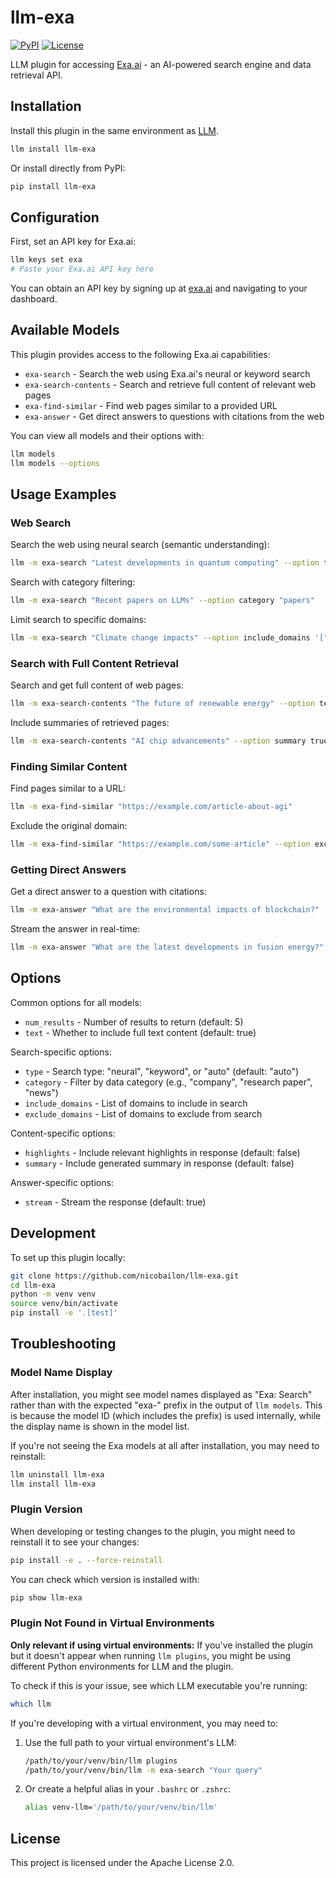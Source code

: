 # llm-exa

[![PyPI](https://img.shields.io/pypi/v/llm-exa.svg)](https://pypi.org/project/llm-exa/)
[![License](https://img.shields.io/badge/license-Apache%202.0-blue.svg)](https://github.com/nicobailon/llm-exa/blob/main/LICENSE)

LLM plugin for accessing [Exa.ai](https://exa.ai) - an AI-powered search engine and data retrieval API.

## Installation

Install this plugin in the same environment as [LLM](https://llm.datasette.io/).

```bash
llm install llm-exa
```

Or install directly from PyPI:

```bash
pip install llm-exa
```

## Configuration

First, set an API key for Exa.ai:

```bash
llm keys set exa
# Paste your Exa.ai API key here
```

You can obtain an API key by signing up at [exa.ai](https://exa.ai) and navigating to your dashboard.

## Available Models

This plugin provides access to the following Exa.ai capabilities:

- `exa-search` - Search the web using Exa.ai's neural or keyword search
- `exa-search-contents` - Search and retrieve full content of relevant web pages
- `exa-find-similar` - Find web pages similar to a provided URL
- `exa-answer` - Get direct answers to questions with citations from the web

You can view all models and their options with:

```bash
llm models
llm models --options
```

## Usage Examples

### Web Search

Search the web using neural search (semantic understanding):

```bash
llm -m exa-search "Latest developments in quantum computing" --option type neural
```

Search with category filtering:

```bash
llm -m exa-search "Recent papers on LLMs" --option category "papers" 
```

Limit search to specific domains:

```bash
llm -m exa-search "Climate change impacts" --option include_domains '["nature.com", "science.org"]'
```

### Search with Full Content Retrieval

Search and get full content of web pages:

```bash
llm -m exa-search-contents "The future of renewable energy" --option text true --option highlights true
```

Include summaries of retrieved pages:

```bash
llm -m exa-search-contents "AI chip advancements" --option summary true 
```

### Finding Similar Content

Find pages similar to a URL:

```bash
llm -m exa-find-similar "https://example.com/article-about-agi" 
```

Exclude the original domain:

```bash
llm -m exa-find-similar "https://example.com/some-article" --option exclude_domains '["example.com"]'
```

### Getting Direct Answers

Get a direct answer to a question with citations:

```bash
llm -m exa-answer "What are the environmental impacts of blockchain?"
```

Stream the answer in real-time:

```bash
llm -m exa-answer "What are the latest developments in fusion energy?" --option stream true
```

## Options

Common options for all models:

- `num_results` - Number of results to return (default: 5)
- `text` - Whether to include full text content (default: true)

Search-specific options:

- `type` - Search type: "neural", "keyword", or "auto" (default: "auto")
- `category` - Filter by data category (e.g., "company", "research paper", "news")
- `include_domains` - List of domains to include in search
- `exclude_domains` - List of domains to exclude from search

Content-specific options:

- `highlights` - Include relevant highlights in response (default: false)
- `summary` - Include generated summary in response (default: false)

Answer-specific options:

- `stream` - Stream the response (default: true)

## Development

To set up this plugin locally:

```bash
git clone https://github.com/nicobailon/llm-exa.git
cd llm-exa
python -m venv venv
source venv/bin/activate
pip install -e '.[test]'
```

## Troubleshooting

### Model Name Display

After installation, you might see model names displayed as "Exa: Search" rather than with the expected "exa-" prefix in the output of `llm models`. This is because the model ID (which includes the prefix) is used internally, while the display name is shown in the model list.

If you're not seeing the Exa models at all after installation, you may need to reinstall:

```bash
llm uninstall llm-exa
llm install llm-exa
```

### Plugin Version

When developing or testing changes to the plugin, you might need to reinstall it to see your changes:

```bash
pip install -e . --force-reinstall
```

You can check which version is installed with:

```bash
pip show llm-exa
```

### Plugin Not Found in Virtual Environments

**Only relevant if using virtual environments:** If you've installed the plugin but it doesn't appear when running `llm plugins`, you might be using different Python environments for LLM and the plugin.

To check if this is your issue, see which LLM executable you're running:

```bash
which llm
```

If you're developing with a virtual environment, you may need to:

1. Use the full path to your virtual environment's LLM:
   ```bash
   /path/to/your/venv/bin/llm plugins
   /path/to/your/venv/bin/llm -m exa-search "Your query"
   ```

2. Or create a helpful alias in your `.bashrc` or `.zshrc`:
   ```bash
   alias venv-llm='/path/to/your/venv/bin/llm'
   ```

## License

This project is licensed under the Apache License 2.0.
